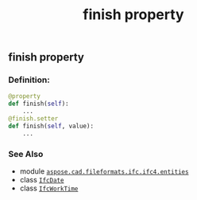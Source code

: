 ﻿---
title: finish property
second_title: Aspose.CAD for Python via .NET API References
description: 
type: docs
weight: 60
url: /python-net/aspose.cad.fileformats.ifc.ifc4.entities/ifcworktime/finish/
is_root: false
---

## finish property

### Definition:
```python
@property
def finish(self):
    ...
@finish.setter
def finish(self, value):
    ...
```

### See Also
* module [`aspose.cad.fileformats.ifc.ifc4.entities`](../../)
* class [`IfcDate`](/cad/python-net/aspose.cad.fileformats.ifc.ifc4.types/ifcdate)
* class [`IfcWorkTime`](/cad/python-net/aspose.cad.fileformats.ifc.ifc4.entities/ifcworktime)
